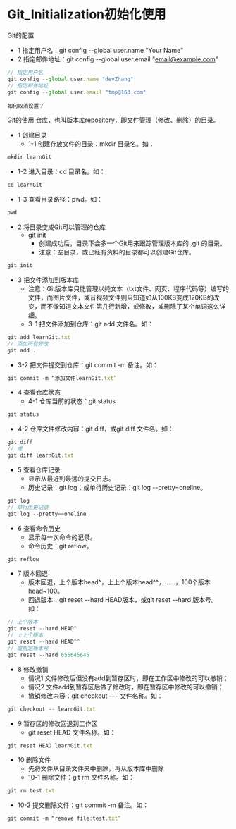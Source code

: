 # Git_Initialization初始化使用

Git的配置
* 1 指定用户名：git config --global user.name "Your Name"
* 2 指定邮件地址：git config --global user.email "email@example.com"
~~~ javascript
// 指定用户名
git config --global user.name "devZhang"
// 指定邮件地址
git config --global user.email "tmp@163.com"
~~~
`如何取消设置？`


Git的使用
仓库，也叫版本库repository，即文件管理（修改、删除）的目录。
* 1 创建目录
  * 1-1 创建存放文件的目录：mkdir 目录名。如：
~~~ javascript
mkdir learnGit
~~~
  * 1-2 进入目录：cd 目录名。如：
~~~ javascript
cd learnGit
~~~ 
  * 1-3 查看目录路径：pwd。如：
~~~ javascript
pwd
~~~ 
* 2 将目录变成Git可以管理的仓库
  * git init
    * 创建成功后，目录下会多一个Git用来跟踪管理版本库的 .git 的目录。
    * 注意：空目录，或已经有资料的目录都可以创建Git仓库。
~~~ javascript
git init
~~~ 
* 3 把文件添加到版本库
  * 注意：Git版本库只能管理以纯文本（txt文件、网页、程序代码等）编写的文件，而图片文件，或音视频文件则只知道如从100KB变成120KB的改变，而不像知道文本文件第几行新增，或修改，或删除了某个单词这么详细。
  * 3-1 把文件添加到仓库：git add 文件名。如：
~~~ javascript
git add learnGit.txt
// 添加所有修改
git add .
~~~ 
  * 3-2 把文件提交到仓库：git commit -m 备注。如：
~~~ javascript
git commit -m “添加文件learnGit.txt”
~~~ 
* 4 查看仓库状态
  * 4-1 仓库当前的状态：git status
~~~ javascript
git status
~~~ 
  * 4-2 仓库文件修改内容：git diff，或git diff 文件名。如：
~~~ javascript
git diff
// 或
git diff learnGit.txt
~~~ 
* 5 查看仓库记录
  * 显示从最近到最远的提交日志。
  * 历史记录：git log；或单行历史记录：git log --pretty=oneline。
~~~ javascript
git log
// 单行历史记录
git log --pretty==oneline
~~~ 
* 6 查看命令历史
  * 显示每一次命令的记录。
  * 命令历史：git reflow。
~~~ javascript
git reflow
~~~ 
* 7 版本回退
  * 版本回退，上个版本head^，上上个版本head^^，……，100个版本head~100。
  * 回退版本：git reset --hard HEAD版本，或git reset --hard 版本号。如：
~~~ javascript
// 上个版本 
git reset --hard HEAD^
// 上上个版本
git reset --hard HEAD^^
// 或指定版本号
git reset --hard 655645645
~~~ 
* 8 修改撤销
  * 情况1 文件修改后但没有add到暂存区时，即在工作区中修改的可以撤销；
  * 情况2 文件add到暂存区后做了修改时，即在暂存区中修改的可以撤销；
  * 撤销修改内容：git checkout —- 文件名称。如：
~~~ javascript
git checkout -- learnGit.txt
~~~ 
* 9 暂存区的修改回退到工作区
  * git reset HEAD 文件名称。如：
~~~ javascript
git reset HEAD learnGit.txt
~~~ 
* 10 删除文件
  * 先将文件从目录文件夹中删除，再从版本库中删除
  * 10-1 删除文件：git rm 文件名称。如：
~~~ javascript
git rm test.txt
~~~ 
  * 10-2 提交删除文件：git commit -m 备注。如：
~~~ javascript
git commit -m “remove file:test.txt”
~~~ 











